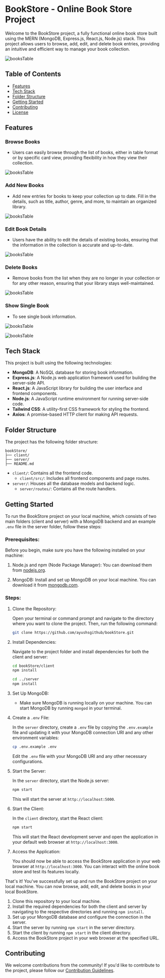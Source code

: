 # BookStore - Online Book Store Project

Welcome to the BookStore project, a fully functional online book store built using the MERN (MongoDB, Express.js, React.js, Node.js) stack. This project allows users to browse, add, edit, and delete book entries, providing an intuitive and efficient way to manage your book collection.

![booksTable](https://github.com/ayushsgithub/bookStore/blob/main/client/public/booksTable.png?raw=true)


## Table of Contents
- [Features](#features)
- [Tech Stack](#tech-stack)
- [Folder Structure](#folder-structure)
- [Getting Started](#getting-started)
- [Contributing](#contributing)
- [License](#license)

## Features

### Browse Books
- Users can easily browse through the list of books, either in table format or by specific card view, providing flexibility in how they view their collection.

![booksTable](https://github.com/ayushsgithub/bookStore/blob/main/client/public/booksCard.png?raw=true)

### Add New Books
- Add new entries for books to keep your collection up to date. Fill in the details, such as title, author, genre, and more, to maintain an organized library.

![booksTable](https://github.com/ayushsgithub/bookStore/blob/main/client/public/bookCreate.png?raw=true)

### Edit Book Details
- Users have the ability to edit the details of existing books, ensuring that the information in the collection is accurate and up-to-date.

![booksTable](https://github.com/ayushsgithub/bookStore/blob/main/client/public/bookEdit.png?raw=true)

### Delete Books
- Remove books from the list when they are no longer in your collection or for any other reason, ensuring that your library stays well-maintained.

![booksTable](https://github.com/ayushsgithub/bookStore/blob/main/client/public/bookDelete.png?raw=true)

### Show Single Book
- To see single book information.

![booksTable](https://github.com/ayushsgithub/bookStore/blob/main/client/public/bookShow.png?raw=true)

![booksTable](https://github.com/ayushsgithub/bookStore/blob/main/client/public/booksCardSingle.png?raw=true)

## Tech Stack

This project is built using the following technologies:

- **MongoDB**: A NoSQL database for storing book information.
- **Express.js**: A Node.js web application framework used for building the server-side API.
- **React.js**: A JavaScript library for building the user interface and frontend components.
- **Node.js**: A JavaScript runtime environment for running server-side code.
- **Tailwind CSS**: A utility-first CSS framework for styling the frontend.
- **Axios**: A promise-based HTTP client for making API requests.

## Folder Structure

The project has the following folder structure:

```
bookStore/
├── client/
├── server/
├── README.md
```

- `client/`: Contains all the frontend code.
  - `client/src/`: Includes all frontend components and page routes.
- `server/`: Houses all the database models and backend logic.
  - `server/routes/`: Contains all the route handlers.



## Getting Started

To run the BookStore project on your local machine, which consists of two main folders (client and server) with a MongoDB backend and an example `.env` file in the server folder, follow these steps:

### Prerequisites:

Before you begin, make sure you have the following installed on your machine:

1. Node.js and npm (Node Package Manager): You can download them from [nodejs.org](https://nodejs.org/).

2. MongoDB: Install and set up MongoDB on your local machine. You can download it from [mongodb.com](https://www.mongodb.com/try/download/community).

### Steps:

1. Clone the Repository:

   Open your terminal or command prompt and navigate to the directory where you want to clone the project. Then, run the following command:

   ```bash
   git clone https://github.com/ayushsgithub/bookStore.git
   ```

2. Install Dependencies:

   Navigate to the project folder and install dependencies for both the client and server:

   ```bash
   cd bookStore/client
   npm install
   ```

   ```bash
   cd ../server
   npm install
   ```

3. Set Up MongoDB:

   - Make sure MongoDB is running locally on your machine. You can start MongoDB by running `mongod` in your terminal.

4. Create a `.env` File:

   In the `server` directory, create a `.env` file by copying the `.env.example` file and updating it with your MongoDB connection URI and any other environment variables:

   ```bash
   cp .env.example .env
   ```

   Edit the `.env` file with your MongoDB URI and any other necessary configurations.

5. Start the Server:

   In the `server` directory, start the Node.js server:

   ```bash
   npm start
   ```

   This will start the server at `http://localhost:5000`.

6. Start the Client:

   In the `client` directory, start the React client:

   ```bash
   npm start
   ```

   This will start the React development server and open the application in your default web browser at `http://localhost:3000`.

7. Access the Application:

   You should now be able to access the BookStore application in your web browser at `http://localhost:3000`. You can interact with the online book store and test its features locally.

That's it! You've successfully set up and run the BookStore project on your local machine. You can now browse, add, edit, and delete books in your local BookStore.

1. Clone this repository to your local machine.
2. Install the required dependencies for both the client and server by navigating to the respective directories and running `npm install`.
3. Set up your MongoDB database and configure the connection in the server.
4. Start the server by running `npm start` in the server directory.
5. Start the client by running `npm start` in the client directory.
6. Access the BookStore project in your web browser at the specified URL.

## Contributing

We welcome contributions from the community! If you'd like to contribute to the project, please follow our [Contribution Guidelines](CONTRIBUTING.md).